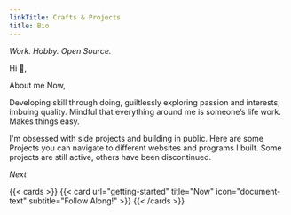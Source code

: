 ```yaml
---
linkTitle: Crafts & Projects
title: Bio
---
```


*Work. Hobby. Open Source.*

Hi 👋,

About me Now,

Developing skill through doing, guiltlessly exploring passion and interests, imbuing quality. Mindful that everything around me is someone’s life work. Makes things easy.

I'm obsessed with side projects and building in public. Here are some Projects you can navigate to different websites and programs I built. Some projects are still active, others have been discontinued.

*Next*

{{< cards >}}
  {{< card url="getting-started" title="Now" icon="document-text" subtitle="Follow Along!" >}}
{{< /cards >}}
